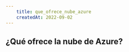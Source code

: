 ```yaml
---
    title: que_ofrece_nube_azure
    createdAt: 2022-09-02
---
```


## ¿Qué ofrece la nube de Azure?
